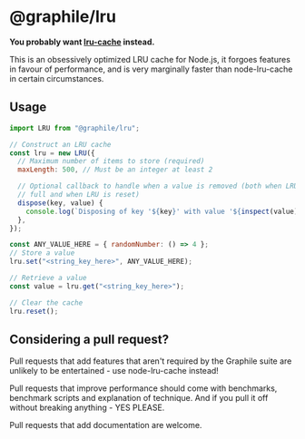 # @graphile/lru

**You probably want [lru-cache](https://github.com/isaacs/node-lru-cache)
instead.**

This is an obsessively optimized LRU cache for Node.js, it forgoes features in
favour of performance, and is very marginally faster than node-lru-cache in
certain circumstances.

## Usage

```js
import LRU from "@graphile/lru";

// Construct an LRU cache
const lru = new LRU({
  // Maximum number of items to store (required)
  maxLength: 500, // Must be an integer at least 2

  // Optional callback to handle when a value is removed (both when LRU becomes
  // full and when LRU is reset)
  dispose(key, value) {
    console.log(`Disposing of key '${key}' with value '${inspect(value)}'`);
  },
});

const ANY_VALUE_HERE = { randomNumber: () => 4 };
// Store a value
lru.set("<string_key_here>", ANY_VALUE_HERE);

// Retrieve a value
const value = lru.get("<string_key_here>");

// Clear the cache
lru.reset();
```

## Considering a pull request?

Pull requests that add features that aren't required by the Graphile suite are
unlikely to be entertained - use node-lru-cache instead!

Pull requests that improve performance should come with benchmarks, benchmark
scripts and explanation of technique. And if you pull it off without breaking
anything - YES PLEASE.

Pull requests that add documentation are welcome.
